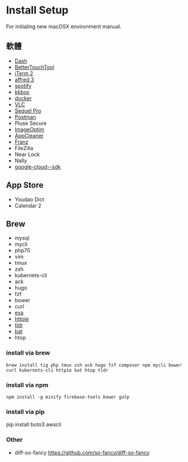 # Install Setup

For initialing new macOSX environment manual.


## 軟體
- [Dash](https://kapeli.com/dash)
- [BetterTouchTool](https://folivora.ai/downloads)
- [iTerm 2](https://www.iterm2.com/)
- [affred 3](https://www.alfredapp.com/)
- [spotify](https://www.spotify.com/tw/download/mac/)
- [kkbox](https://www.kkbox.com/tw/tc/what-is-kkbox/supported-platforms.shtml)
- [docker](https://store.docker.com/editions/community/docker-ce-desktop-mac)
- [VLC](https://get.videolan.org/vlc/3.0.2/macosx/vlc-3.0.2.dmg)
- [Sequel Pro](https://sequelpro.com/download)
- [Postman](https://www.getpostman.com/apps)
- Pluse Secure
- [ImageOptim](https://imageoptim.com/mac)
- [AppCleaner](http://freemacsoft.net/appcleaner/)
- [Franz](https://meetfranz.com/)
- FileZilla
- Near Lock
- Nally
- [google-cloud--sdk](https://cloud.google.com/sdk/downloads?hl=zh-tw)

## App Store
- Youdao Dict
- Calendar 2
 
 
## Brew
- mysql
- mycli
- php70
- vim
- tmux
- zsh
- kubernets-cli
- ack
- hugo
- fzf
- bower
- curl
- [exa](https://the.exa.website/install/macos)
- [httpie](https://httpie.org/)
- [tldr](https://tldr.sh/)
- [bat](https://github.com/sharkdp/bat)
- htop


### install via brew
```
brew install tig php tmux zsh ack hugo fzf composer npm mycli bower curl kubernets-cli httpie bat htop tldr
```

### install via npm
```
npm install -g minify firebase-tools bower gulp
````

### install via pip

pip install boto3 awscli

### Other
- diff-so-fancy https://github.com/so-fancy/diff-so-fancy

